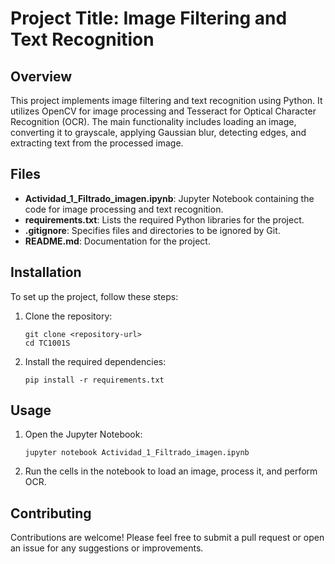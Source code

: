 # Project Title: Image Filtering and Text Recognition

## Overview
This project implements image filtering and text recognition using Python. It utilizes OpenCV for image processing and Tesseract for Optical Character Recognition (OCR). The main functionality includes loading an image, converting it to grayscale, applying Gaussian blur, detecting edges, and extracting text from the processed image.

## Files
- **Actividad_1_Filtrado_imagen.ipynb**: Jupyter Notebook containing the code for image processing and text recognition.
- **requirements.txt**: Lists the required Python libraries for the project.
- **.gitignore**: Specifies files and directories to be ignored by Git.
- **README.md**: Documentation for the project.

## Installation
To set up the project, follow these steps:

1. Clone the repository:
   ```
   git clone <repository-url>
   cd TC1001S
   ```

2. Install the required dependencies:
   ```
   pip install -r requirements.txt
   ```

## Usage
1. Open the Jupyter Notebook:
   ```
   jupyter notebook Actividad_1_Filtrado_imagen.ipynb
   ```

2. Run the cells in the notebook to load an image, process it, and perform OCR.

## Contributing
Contributions are welcome! Please feel free to submit a pull request or open an issue for any suggestions or improvements.

